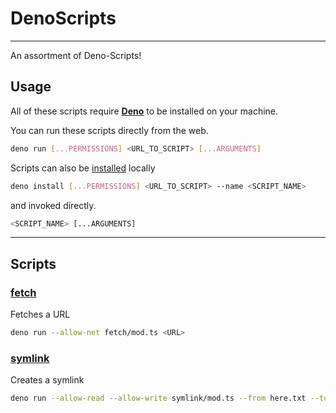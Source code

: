 # DenoScripts

---

An assortment of Deno-Scripts!

## Usage

All of these scripts require [**Deno**](https://deno.land/) to be installed on
your machine.

You can run these scripts directly from the web.

```sh
deno run [...PERMISSIONS] <URL_TO_SCRIPT> [...ARGUMENTS]
```

Scripts can also be [installed](https://deno.land/manual/tools/script_installer)
locally

```sh
deno install [...PERMISSIONS] <URL_TO_SCRIPT> --name <SCRIPT_NAME>
```

and invoked directly.

```sh
<SCRIPT_NAME> [...ARGUMENTS]
```

---

## Scripts

### [fetch](/fetch)

Fetches a URL

```sh
deno run --allow-net fetch/mod.ts <URL>
```

### [symlink](/symlink)

Creates a symlink

```sh
deno run --allow-read --allow-write symlink/mod.ts --from here.txt --to there.txt
```

